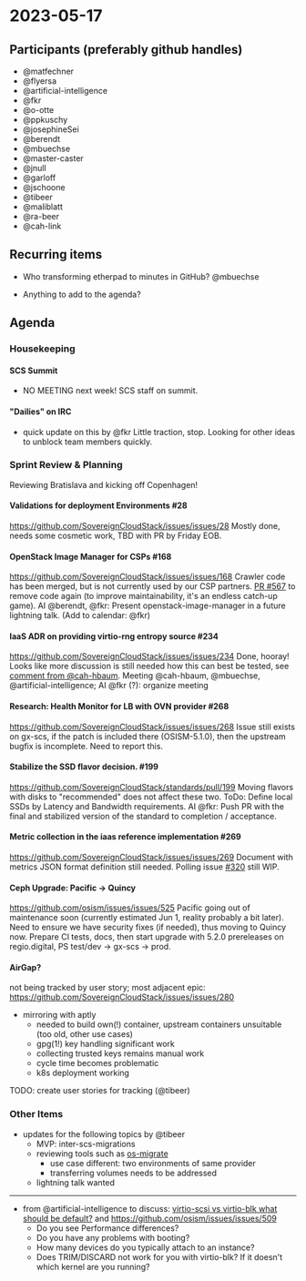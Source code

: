 # 2023-05-17
## Participants (preferably github handles)

- @matfechner
- @flyersa
- @artificial-intelligence
- @fkr
- @o-otte
- @ppkuschy
- @josephineSei
- @berendt
- @mbuechse
- @master-caster
- @jnull
- @garloff
- @jschoone
- @tibeer
- @maliblatt
- @ra-beer
- @cah-link

## Recurring items

- Who transforming etherpad to minutes in GitHub?
@mbuechse
  
- Anything to add to the agenda?

## Agenda

### Housekeeping

#### SCS Summit

- NO MEETING next week!
  SCS staff on summit.

#### "Dailies" on IRC

- quick update on this by @fkr
  Little traction, stop.
  Looking for other ideas to unblock team members quickly.

### Sprint Review & Planning

Reviewing Bratislava and kicking off Copenhagen!

#### Validations for deployment Environments #28

https://github.com/SovereignCloudStack/issues/issues/28
Mostly done, needs some cosmetic work, TBD with PR by Friday EOB.

#### OpenStack Image Manager for CSPs #168

https://github.com/SovereignCloudStack/issues/issues/168
Crawler code has been merged, but is not currently used by our CSP partners. [PR #567](https://github.com/osism/openstack-image-manager/pull/567) to remove code again (to improve maintainability, it's an endless catch-up game). AI @berendt, @fkr: Present openstack-image-manager in a future lightning talk. (Add to calendar: @fkr)

#### IaaS ADR on providing virtio-rng entropy source #234
https://github.com/SovereignCloudStack/issues/issues/234
Done, hooray!
Looks like more discussion is still needed how this can best be tested, see [comment from @cah-hbaum](https://github.com/SovereignCloudStack/standards/issues/268#issuecomment-1540224051). Meeting @cah-hbaum, @mbuechse, @artificial-intelligence; AI @fkr (?): organize meeting

#### Research: Health Monitor for LB with OVN provider #268
https://github.com/SovereignCloudStack/issues/issues/268
Issue still exists on gx-scs, if the patch is included there (OSISM-5.1.0), then the upstream bugfix is incomplete. Need to report this.

#### Stabilize the SSD flavor decision. #199
https://github.com/SovereignCloudStack/standards/pull/199
Moving flavors with disks to "recommended" does not affect these two.
ToDo: Define local SSDs by Latency and Bandwidth requirements.
AI @fkr: Push PR with the final and stabilized version of the standard to completion / acceptance.

#### Metric collection in the iaas reference implementation #269
https://github.com/SovereignCloudStack/issues/issues/269
Document with metrics JSON format definition still needed.
Polling issue [#320](https://github.com/SovereignCloudStack/issues/issues/320) still WIP.

#### Ceph Upgrade: Pacific -> Quincy
https://github.com/osism/issues/issues/525
Pacific going out of maintenance soon (currently estimated Jun 1, reality probably a bit later).
Need to ensure we have security fixes (if needed), thus moving to Quincy now.
Prepare CI tests, docs, then start upgrade with 5.2.0 prereleases on regio.digital, PS test/dev -> gx-scs -> prod.

#### AirGap?
not being tracked by user story; most adjacent epic: https://github.com/SovereignCloudStack/issues/issues/280

- mirroring with aptly
    - needed to build own(!) container, upstream containers unsuitable (too old, other use cases)
    - gpg(1!) key handling significant work
    - collecting trusted keys remains manual work
    - cycle time becomes problematic
    - k8s deployment working

TODO: create user stories for tracking (@tibeer)

### Other Items
- updates for the following topics by @tibeer
    - MVP: inter-scs-migrations
    - reviewing tools such as [os-migrate](https://github.com/os-migrate/os-migrate)
        - use case different: two environments of same provider
        - transferring volumes needs to be addressed
    - lightning talk wanted

---

- from @artificial-intelligence to discuss: [virtio-scsi vs virtio-blk what should be default?](https://github.com/osism/openstack-image-manager/issues/564) and https://github.com/osism/issues/issues/509
    - Do you see Performance differences?
    - Do you have any problems with booting?
    - How many devices do you typically attach to an instance?
    - Does TRIM/DISCARD not work for you with virtio-blk? If it doesn't which kernel are you running?
